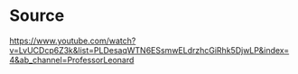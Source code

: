 # Source

https://www.youtube.com/watch?v=LvUCDcp6Z3k&list=PLDesaqWTN6ESsmwELdrzhcGiRhk5DjwLP&index=4&ab_channel=ProfessorLeonard